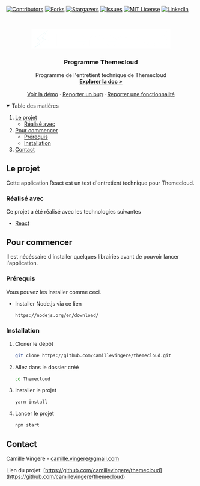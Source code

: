 <!--
*** Thanks for checking out the themecloud. If you have a suggestion
*** that would make this better, please fork the repo and create a pull request
*** or simply open an issue with the tag "enhancement".
*** Thanks again! Now go create something AMAZING! :D
-->

<!-- PROJECT SHIELDS -->
<!--
*** I'm using markdown "reference style" links for readability.
*** Reference links are enclosed in brackets [ ] instead of parentheses ( ).
*** See the bottom of this document for the declaration of the reference variables
*** for contributors-url, forks-url, etc. This is an optional, concise syntax you may use.
*** https://www.markdownguide.org/basic-syntax/#reference-style-links
-->

[![Contributors][contributors-shield]][contributors-url]
[![Forks][forks-shield]][forks-url]
[![Stargazers][stars-shield]][stars-url]
[![Issues][issues-shield]][issues-url]
[![MIT License][license-shield]][license-url]
[![LinkedIn][linkedin-shield]][linkedin-url]

<!-- PROJECT LOGO -->
<br />
<p align="center">
  <a href="https://github.com/camille/themecloud">
    <img src="images/logo.png" alt="Logo" style="background-color : black"}>
  </a>

  <h3 align="center">Programme Themecloud</h3>

  <p align="center">
    Programme de l'entretient technique de Themecloud
    <br />
    <a href="https://github.com/camillevingere/themecloud"><strong>Explorer la doc »</strong></a>
    <br />
    <br />
    <a href="https://github.com/camillevingere/themecloud">Voir la démo</a>
    ·
    <a href="https://github.com/camillevingere/themecloud/issues">Reporter un bug</a>
    ·
    <a href="https://github.com/camillevingere/themecloud/issues">Reporter une fonctionnalité</a>
  </p>
</p>

<!-- TABLE OF CONTENTS -->
<details open="open">
  <summary>Table des matières</summary>
  <ol>
    <li>
      <a href="#le-projet">Le projet</a>
      <ul>
        <li><a href="#réalisé-avec">Réalisé avec</a></li>
      </ul>
    </li>
    <li>
      <a href="#pour-commencer">Pour commencer</a>
      <ul>
        <li><a href="#prérequis">Prérequis</a></li>
        <li><a href="#installation">Installation</a></li>
      </ul>
    </li>
    <li><a href="#contact">Contact</a></li>
  </ol>
</details>

<!-- ABOUT THE PROJECT -->

## Le projet

Cette application React est un test d'entretient technique pour Themecloud.

### Réalisé avec

Ce projet a été réalisé avec les technologies suivantes

- [React](https://fr.reactjs.org/)

<!-- GETTING STARTED -->

## Pour commencer

Il est nécéssaire d'installer quelques librairies avant de pouvoir lancer l'application.

### Prérequis

Vous pouvez les installer comme ceci.

- Installer Node.js via ce lien
  ```sh
  https://nodejs.org/en/download/
  ```

### Installation

1. Cloner le dépôt
   ```sh
   git clone https://github.com/camillevingere/themecloud.git
   ```
2. Allez dans le dossier créé
   ```sh
   cd Themecloud
   ```
3. Installer le projet
   ```sh
   yarn install
   ```
4. Lancer le projet
   ```sh
   npm start
   ```

<!-- CONTACT -->

## Contact

Camille Vingere - camille.vingere@gmail.com

Lien du projet: [https://github.com/camillevingere/themecloud](https://github.com/camillevingere/themecloud)

<!-- MARKDOWN LINKS & IMAGES -->
<!-- https://www.markdownguide.org/basic-syntax/#reference-style-links -->

[contributors-shield]: https://img.shields.io/github/contributors/camillevingere/themecloud.svg?style=for-the-badge
[contributors-url]: https://github.com/camillevingere/themecloud/graphs/contributors
[forks-shield]: https://img.shields.io/github/forks/camillevingere/themecloud.svg?style=for-the-badge
[forks-url]: https://github.com/camillevingere/themecloud/network/members
[stars-shield]: https://img.shields.io/github/stars/camillevingere/themecloud.svg?style=for-the-badge
[stars-url]: https://github.com/camillevingere/themecloud/stargazers
[issues-shield]: https://img.shields.io/github/issues/camillevingere/themecloud.svg?style=for-the-badge
[issues-url]: https://github.com/camillevingere/themecloud/issues
[license-shield]: https://img.shields.io/github/license/camillevingere/themecloud.svg?style=for-the-badge
[license-url]: https://github.com/camillevingere/themecloud/blob/master/LICENSE.txt
[linkedin-shield]: https://img.shields.io/badge/-LinkedIn-black.svg?style=for-the-badge&logo=linkedin&colorB=555
[linkedin-url]: https://www.linkedin.com/in/camille-vingere/
